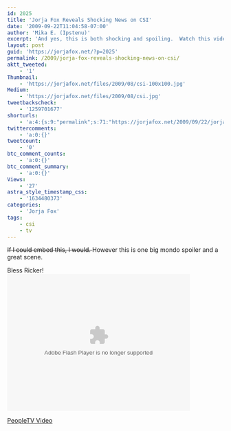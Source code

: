 ```yaml
---
id: 2025
title: 'Jorja Fox Reveals Shocking News on CSI'
date: '2009-09-22T11:04:58-07:00'
author: 'Mika E. (Ipstenu)'
excerpt: 'And yes, this is both shocking and spoiling.  Watch this video ONLY if you''re okay with seeing a scene from Thursday''s episode! You''ve been warned.'
layout: post
guid: 'https://jorjafox.net/?p=2025'
permalink: /2009/jorja-fox-reveals-shocking-news-on-csi/
aktt_tweeted:
    - '1'
Thumbnail:
    - 'https://jorjafox.net/files/2009/08/csi-100x100.jpg'
Medium:
    - 'https://jorjafox.net/files/2009/08/csi.jpg'
tweetbackscheck:
    - '1259701677'
shorturls:
    - 'a:4:{s:9:"permalink";s:71:"https://jorjafox.net/2009/09/22/jorja-fox-reveals-shocking-news-on-csi/";s:7:"tinyurl";s:26:"http://tinyurl.com/yg3aemq";s:4:"isgd";s:18:"http://is.gd/534V4";s:5:"bitly";s:20:"http://bit.ly/1XzwGj";}'
twittercomments:
    - 'a:0:{}'
tweetcount:
    - '0'
btc_comment_counts:
    - 'a:0:{}'
btc_comment_summary:
    - 'a:0:{}'
Views:
    - '27'
astra_style_timestamp_css:
    - '1634480373'
categories:
    - 'Jorja Fox'
tags:
    - csi
    - tv
---
```


<del datetime="2009-09-22T17:25:43+00:00">If I could embed this, I would.  </del> However this is one big mondo spoiler and a great scene.

Bless Ricker!
<object classid="clsid:d27cdb6e-ae6d-11cf-96b8-444553540000" codebase="http://fpdownload.macromedia.com/pub/shockwave/cabs/flash/swflash.cab#version=9,0,18,0" width="425" height="319" id="divflv"><param name="movie" value="http://www.divshare.com/flash/video2?myId=8605124-fd7" /><param name="allowFullScreen" value="true" /><embed src="http://www.divshare.com/flash/video2?myId=8605124-fd7" width="425" height="319" name="divflv" allowfullscreen="true" type="application/x-shockwave-flash" pluginspage="http://www.macromedia.com/go/getflashplayer"></embed></object>

<a href="http://www.people.com/people/videos/0,,20306231,00.html">PeopleTV Video</a>